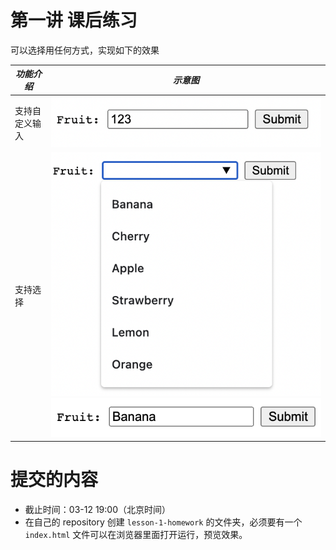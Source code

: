 # 第一讲 课后练习

可以选择用任何方式，实现如下的效果

|*功能介绍*|*示意图*|
|---|---|
|支持自定义输入|![1-1.png](img/1-1.png)|
|支持选择|![2-1.png](img/2-1.png)![2-2.png](img/2-2.png)|

# 提交的内容

* 截止时间：03-12 19:00（北京时间）
* 在自己的 repository 创建 `lesson-1-homework` 的文件夹，必须要有一个 `index.html` 文件可以在浏览器里面打开运行，预览效果。